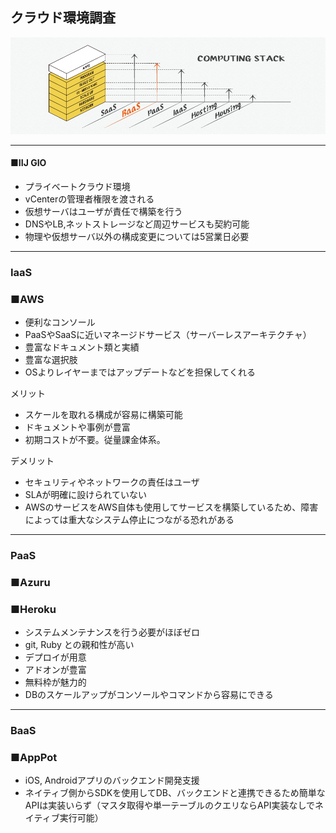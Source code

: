 ## クラウド環境調査

![クラウド比較](https://github.com/hatamasa/StudiesLog/blob/master/src/img/pic_baas1.png)

<hr>

#### ■IIJ GIO
* プライベートクラウド環境
* vCenterの管理者権限を渡される
* 仮想サーバはユーザが責任で構築を行う
* DNSやLB,ネットストレージなど周辺サービスも契約可能
* 物理や仮想サーバ以外の構成変更については5営業日必要

<hr>

### IaaS
### ■AWS
* 便利なコンソール
* PaaSやSaaSに近いマネージドサービス（サーバーレスアーキテクチャ）
* 豊富なドキュメント類と実績
* 豊富な選択肢
* OSよりレイヤーまではアップデートなどを担保してくれる

メリット
* スケールを取れる構成が容易に構築可能
* ドキュメントや事例が豊富
* 初期コストが不要。従量課金体系。

デメリット
* セキュリティやネットワークの責任はユーザ
* SLAが明確に設けられていない
* AWSのサービスをAWS自体も使用してサービスを構築しているため、障害によっては重大なシステム停止につながる恐れがある

<hr>

### PaaS
### ■Azuru

### ■Heroku
* システムメンテナンスを行う必要がほぼゼロ
* git, Ruby との親和性が高い
* デプロイが用意
* アドオンが豊富
* 無料枠が魅力的
* DBのスケールアップがコンソールやコマンドから容易にできる

<hr>

### BaaS
### ■AppPot
* iOS, Androidアプリのバックエンド開発支援
* ネイティブ側からSDKを使用してDB、バックエンドと連携できるため簡単なAPIは実装いらず（マスタ取得や単一テーブルのクエリならAPI実装なしでネイティブ実行可能）
